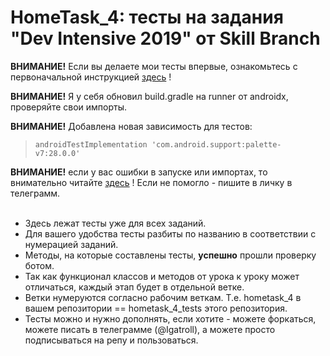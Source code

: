 # HomeTask_4: тесты на задания "Dev Intensive 2019" от Skill Branch

<b>ВНИМАНИЕ!</b> Если вы делаете мои тесты впервые, ознакомьтесь с первоначальной инструкцией [здесь](https://github.com/russdreamer/dev-intensive-2019-tests/tree/hometask_3_tests) !

<b>ВНИМАНИЕ!</b> Я у себя обновил build.gradle на runner от androidx, проверяйте свои импорты.

<b>ВНИМАНИЕ!</b> Добавлена новая зависимость для тестов: </br>
>  ` androidTestImplementation 'com.android.support:palette-v7:28.0.0' ` 

<b>ВНИМАНИЕ!</b> если у вас ошибки в запуске или импортах, то внимательно читайте [здесь](https://github.com/russdreamer/dev-intensive-2019-tests/tree/hometask_3_tests) ! Если не помогло - пишите в личку в телеграмм.
</br></br>
* Здесь лежат тесты уже для всех заданий.
* Для вашего удобства тесты разбиты по названию в соответствии с нумерацией заданий.
* Методы, на которые составлены тесты, <b>успешно</b> прошли проверку ботом.
* Так как функционал классов и методов от урока к уроку может отличаться, каждый этап будет в отдельной ветке.
* Ветки нумеруются согласно рабочим веткам. Т.е. hometask_4 в вашем репозитории == hometask_4_tests этого репозитория.
* Тесты можно и нужно дополнять, если хотите - можете форкаться, можете писать в телеграмме (@Igatroll), а можете просто подписываться на репу и пользоваться.

